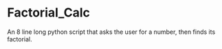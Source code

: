 # Factorial_Calc
An 8 line long python script that asks the user for a number, then finds its factorial.
